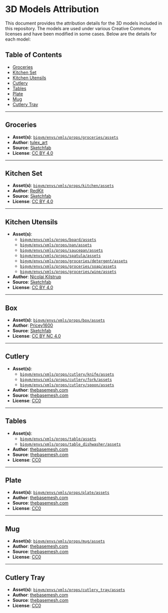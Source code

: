 # 3D Models Attribution

This document provides the attribution details for the 3D models included in this repository. The models are used under various Creative Commons licenses and have been modified in some cases. Below are the details for each model:

## Table of Contents

- [Groceries](#groceries)
- [Kitchen Set](#kitchen-set)
- [Kitchen Utensils](#kitchen-utensils)
- [Cutlery](#cutlery)
- [Tables](#tables)
- [Plate](#plate)
- [Mug](#mug)
- [Cutlery Tray](#cutlery-tray)

---

## Groceries

- **Asset(s)**: [`bigym/envs/xmls/props/groceries/assets`](https://github.com/chernyadev/bigym/tree/master/bigym/envs/xmls/props/groceries/assets)
- **Author**: [tulex_art](https://sketchfab.com/CassioFernandes)
- **Source**: [Sketchfab](https://skfb.ly/6RCNy)
- **License**: [CC BY 4.0](https://creativecommons.org/licenses/by/4.0/)

---

## Kitchen Set

- **Asset(s)**: [`bigym/envs/xmls/props/kitchen/assets`](https://github.com/chernyadev/bigym/tree/master/bigym/envs/xmls/props/kitchen/assets)
- **Author**: [RedKit](https://sketchfab.com/redkitpro)
- **Source**: [Sketchfab](https://skfb.ly/6SXBW)
- **License**: [CC BY 4.0](https://creativecommons.org/licenses/by/4.0/)

---

## Kitchen Utensils

- **Asset(s)**:
  - [`bigym/envs/xmls/props/board/assets`](https://github.com/chernyadev/bigym/tree/master/bigym/envs/xmls/props/board/assets)
  - [`bigym/envs/xmls/props/pan/assets`](https://github.com/chernyadev/bigym/tree/master/bigym/envs/xmls/props/pan/assets)
  - [`bigym/envs/xmls/props/saucepan/assets`](https://github.com/chernyadev/bigym/tree/master/bigym/envs/xmls/props/saucepan/assets)
  - [`bigym/envs/xmls/props/spatula/assets`](https://github.com/chernyadev/bigym/tree/master/bigym/envs/xmls/props/spatula/assets)
  - [`bigym/envs/xmls/props/groceries/detergent/assets`](https://github.com/chernyadev/bigym/tree/master/bigym/envs/xmls/props/groceries/detergent/assets)
  - [`bigym/envs/xmls/props/groceries/soap/assets`](https://github.com/chernyadev/bigym/tree/master/bigym/envs/xmls/props/groceries/soap/assets)
  - [`bigym/envs/xmls/props/groceries/wine/assets`](https://github.com/chernyadev/bigym/tree/master/bigym/envs/xmls/props/groceries/wine/assets)
- **Author**: [Nicolai Kilstrup](https://sketchfab.com/nkilstrup)
- **Source**: [Sketchfab](https://skfb.ly/oFoUn)
- **License**: [CC BY 4.0](https://creativecommons.org/licenses/by/4.0/)

---

## Box

- **Asset(s)**: [`bigym/envs/xmls/props/box/assets`](https://github.com/chernyadev/bigym/tree/master/bigym/envs/xmls/props/box/assets)
- **Author**: [Pricey1600](https://sketchfab.com/Pricey1600)
- **Source**: [Sketchfab](https://skfb.ly/6ZWFF)
- **License**: [CC BY NC 4.0](https://creativecommons.org/licenses/by-nc/4.0/)

---

## Cutlery

- **Asset(s)**:
  - [`bigym/envs/xmls/props/cutlery/knife/assets`](https://github.com/chernyadev/bigym/tree/master/bigym/envs/xmls/props/cutlery/knife/assets)
  - [`bigym/envs/xmls/props/cutlery/fork/assets`](https://github.com/chernyadev/bigym/tree/master/bigym/envs/xmls/props/cutlery/fork/assets)
  - [`bigym/envs/xmls/props/cutlery/spoon/assets`](https://github.com/chernyadev/bigym/tree/master/bigym/envs/xmls/props/cutlery/spoon/assets)
- **Author**: [thebasemesh.com](https://thebasemesh.com)
- **Source**: [thebasemesh.com](https://thebasemesh.com)
- **License**: [CC0](https://creativecommons.org/publicdomain/zero/1.0/)

---

## Tables

- **Asset(s)**:
  - [`bigym/envs/xmls/props/table/assets`](https://github.com/chernyadev/bigym/tree/master/bigym/envs/xmls/props/table/assets)
  - [`bigym/envs/xmls/props/table_dishwasher/assets`](https://github.com/chernyadev/bigym/tree/master/bigym/envs/xmls/props/table_dishwasher/assets)
- **Author**: [thebasemesh.com](https://thebasemesh.com)
- **Source**: [thebasemesh.com](https://thebasemesh.com)
- **License**: [CC0](https://creativecommons.org/publicdomain/zero/1.0/)

---

## Plate

- **Asset(s)**: [`bigym/envs/xmls/props/plate/assets`](https://github.com/chernyadev/bigym/tree/master/bigym/envs/xmls/props/plate/assets)
- **Author**: [thebasemesh.com](https://thebasemesh.com)
- **Source**: [thebasemesh.com](https://thebasemesh.com)
- **License**: [CC0](https://creativecommons.org/publicdomain/zero/1.0/)

---

## Mug

- **Asset(s)**: [`bigym/envs/xmls/props/mug/assets`](https://github.com/chernyadev/bigym/tree/master/bigym/envs/xmls/props/mug/assets)
- **Author**: [thebasemesh.com](https://thebasemesh.com)
- **Source**: [thebasemesh.com](https://thebasemesh.com)
- **License**: [CC0](https://creativecommons.org/publicdomain/zero/1.0/)

---

## Cutlery Tray

- **Asset(s)**: [`bigym/envs/xmls/props/cutlery_tray/assets`](https://github.com/chernyadev/bigym/tree/master/bigym/envs/xmls/props/cutlery_tray/assets)
- **Author**: [thebasemesh.com](https://thebasemesh.com)
- **Source**: [thebasemesh.com](https://thebasemesh.com)
- **License**: [CC0](https://creativecommons.org/publicdomain/zero/1.0/)
